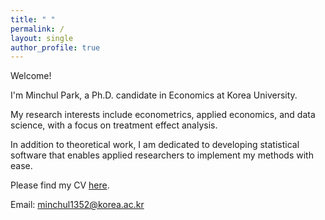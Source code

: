 ```yaml
---
title: " "
permalink: /
layout: single
author_profile: true
---
```

Welcome!

I'm Minchul Park, a Ph.D. candidate in Economics at Korea University.

My research interests include econometrics, applied economics, and data science, with a focus on treatment effect analysis.

In addition to theoretical work, I am dedicated to developing statistical software that enables applied researchers to implement my methods with ease.

Please find my CV [here](/files/CV_20251016.pdf).

Email: [minchul1352@korea.ac.kr](mailto:minchul1352@korea.ac.kr)
